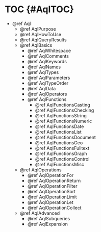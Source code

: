 TOC {#AqlTOC}
=============

- @ref Aql
  - @ref AqlPurpose
  - @ref AqlHowToUse
  - @ref AqlQueryResults
  - @ref AqlBasics
    - @ref AqlWhitespace
    - @ref AqlComments
    - @ref AqlKeywords
    - @ref AqlNames
    - @ref AqlTypes
    - @ref AqlParameters
    - @ref AqlTypeOrder
    - @ref AqlData
    - @ref AqlOperators
    - @ref AqlFunctions
      - @ref AqlFunctionsCasting
      - @ref AqlFunctionsChecking
      - @ref AqlFunctionsString
      - @ref AqlFunctionsNumeric
      - @ref AqlFunctionsDate
      - @ref AqlFunctionsList
      - @ref AqlFunctionsDocument
      - @ref AqlFunctionsGeo
      - @ref AqlFunctionsFulltext
      - @ref AqlFunctionsGraph
      - @ref AqlFunctionsControl
      - @ref AqlFunctionsMisc
  - @ref AqlOperations
    - @ref AqlOperationFor
    - @ref AqlOperationReturn
    - @ref AqlOperationFilter
    - @ref AqlOperationSort
    - @ref AqlOperationLimit
    - @ref AqlOperationLet
    - @ref AqlOperationCollect
  - @ref AqlAdvanced
    - @ref AqlSubqueries
    - @ref AqlExpansion
